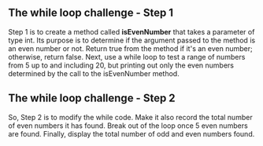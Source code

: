 ## The while loop challenge - Step 1

Step 1 is to create a method called <b>isEvenNumber</b> that takes a parameter of type int.
Its purpose is to determine if the argument passed to the method is an even number or not.
Return true from the method if it's an even number; otherwise, return false.
Next, use a while loop to test a range of numbers from 5 up to and including 20, but printing out only the even numbers determined by the call to the isEvenNumber method.

## The while loop challenge - Step 2
So, Step 2 is to modify the while code.
Make it also record the total number of even numbers it has found.
Break out of the loop once 5 even numbers are found.
Finally, display the total number of odd and even numbers found.
